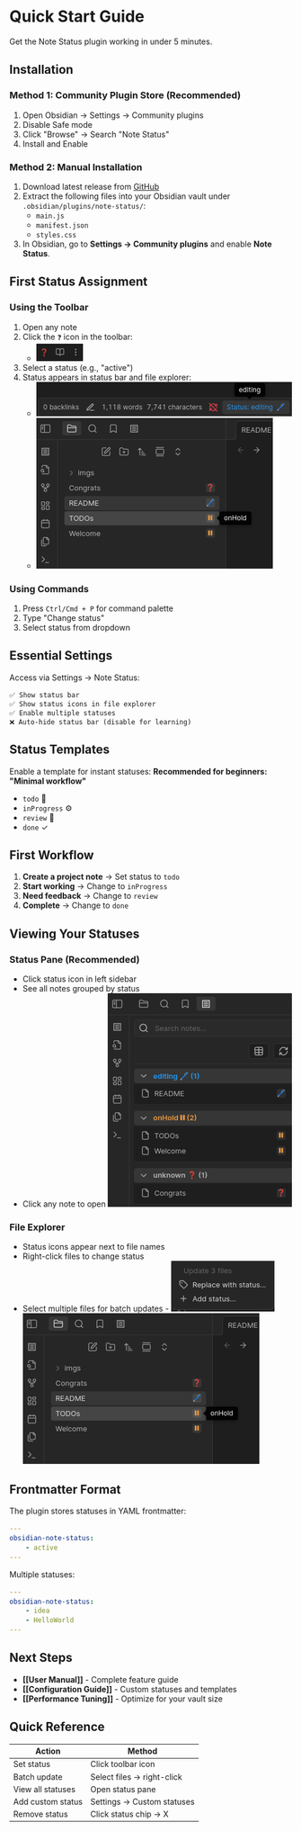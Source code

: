 # Quick Start Guide

Get the Note Status plugin working in under 5 minutes.

## Installation

### Method 1: Community Plugin Store (Recommended)

1. Open Obsidian → Settings → Community plugins
2. Disable Safe mode
3. Click "Browse" → Search "Note Status"
4. Install and Enable

### Method 2: Manual Installation

1. Download latest release from [GitHub](https://github.com/devonthesofa/obsidian-note-status/releases)
2. Extract the following files into your Obsidian vault under `.obsidian/plugins/note-status/`:
    - `main.js`
    - `manifest.json`
    - `styles.css`
3. In Obsidian, go to **Settings → Community plugins** and enable **Note Status**.

## First Status Assignment

### Using the Toolbar

1. Open any note
2. Click the `❓` icon in the toolbar:
    - ![Status From Toolbar Screenshot](images/status-from-toolbar.png)
3. Select a status (e.g., "active")
4. Status appears in status bar and file explorer:
    - ![Status Bar Screenshot](images/status-bar.png)
    - ![File Explorer Screenshot](images/file-explorer.png)

### Using Commands

1. Press `Ctrl/Cmd + P` for command palette
2. Type "Change status"
3. Select status from dropdown

## Essential Settings

Access via Settings → Note Status:

```
✅ Show status bar
✅ Show status icons in file explorer
✅ Enable multiple statuses
❌ Auto-hide status bar (disable for learning)
```

## Status Templates

Enable a template for instant statuses:
**Recommended for beginners: "Minimal workflow"**

- `todo` 📌
- `inProgress` ⚙️
- `review` 👀
- `done` ✓

## First Workflow

1. **Create a project note** → Set status to `todo`
2. **Start working** → Change to `inProgress`
3. **Need feedback** → Change to `review`
4. **Complete** → Change to `done`

## Viewing Your Statuses

### Status Pane (Recommended)

- Click status icon in left sidebar
- See all notes grouped by status
- Click any note to open
  ![Status Pane Screenshot](images/status-pane.png)

### File Explorer

- Status icons appear next to file names
- Right-click files to change status
- Select multiple files for batch updates - ![Status Pane Screenshot](images/batch-updates.png)
  ![File Explorer Screenshot](images/file-explorer.png)

## Frontmatter Format

The plugin stores statuses in YAML frontmatter:

```yaml
---
obsidian-note-status:
    - active
---
```

Multiple statuses:

```yaml
---
obsidian-note-status:
    - idea
    - HelloWorld
---
```

## Next Steps

- **[[User Manual]]** - Complete feature guide
- **[[Configuration Guide]]** - Custom statuses and templates
- **[[Performance Tuning]]** - Optimize for your vault size

## Quick Reference

| Action            | Method                     |
| ----------------- | -------------------------- |
| Set status        | Click toolbar icon         |
| Batch update      | Select files → right-click |
| View all statuses | Open status pane           |
| Add custom status | Settings → Custom statuses |
| Remove status     | Click status chip → X      |
